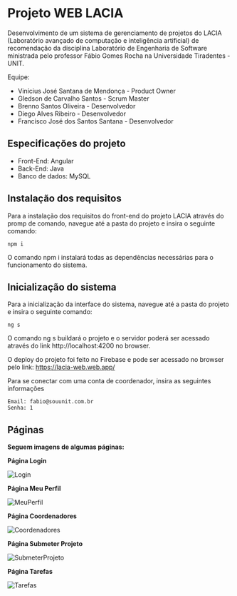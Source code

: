 # Projeto WEB LACIA 
Desenvolvimento de um sistema de gerenciamento de projetos do LACIA (Laboratório avançado de computação e inteligência artificial) de recomendação da disciplina Laboratório de Engenharia de Software ministrada pelo professor Fábio Gomes Rocha na Universidade Tiradentes - UNIT.  

Equipe:

* Vinícius José Santana de Mendonça  - Product Owner
* Gledson de Carvalho Santos - Scrum Master
* Brenno Santos Oliveira - Desenvolvedor
* Diego Alves Ribeiro - Desenvolvedor
* Francisco José dos Santos Santana - Desenvolvedor

## Especificações do projeto
* Front-End: Angular
* Back-End: Java
* Banco de dados: MySQL

## Instalação dos requisitos
Para a instalação dos requisitos do front-end do projeto LACIA através do promp de comando, navegue até a pasta do projeto e insira o seguinte comando: 

```
npm i
```

O comando npm i instalará todas as dependências necessárias para o funcionamento do sistema.

## Inicialização do sistema
Para a inicialização da interface do sistema, navegue até a pasta do projeto e insira o seguinte comando: 

```
ng s
```

O comando ng s buildará o projeto e o servidor poderá ser acessado através do link http://localhost:4200 no browser.

O deploy do projeto foi feito no Firebase e pode ser acessado no browser pelo link: https://lacia-web.web.app/

Para se conectar com uma conta de coordenador, insira as seguintes informações

```
Email: fabio@souunit.com.br
Senha: 1
```

## Páginas
<b>Seguem imagens de algumas páginas:</b>

<b>Página Login</b>

![Login](https://i.imgur.com/lAZK6hk.jpg)

<b>Página Meu Perfil</b>

![MeuPerfil](https://i.imgur.com/Gu21frI.jpg)

<b>Página Coordenadores</b>

![Coordenadores](https://i.imgur.com/6ItlvKE.jpg)

<b>Página Submeter Projeto</b>

![SubmeterProjeto](https://i.imgur.com/K5Ds2RM.jpg)

<b>Página Tarefas</b>

![Tarefas](https://i.imgur.com/D7puvxb.jpg)

